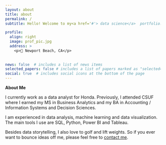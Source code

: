 ```yaml
---
layout: about
title: about
permalink: /
subtitle: Hello! Welcome to my<a href='#'> data science</a>  portfolio.

profile:
  align: right
  image: prof_pic.jpg
  address: >
    <p>📍 Newport Beach, CA</p>
    
    
news: false  # includes a list of news items
selected_papers: false # includes a list of papers marked as "selected={true}"
social: true  # includes social icons at the bottom of the page
---
```


 <p></p>
 <a href='#' style="text-decoration:none"><b>About Me</b></a>

 I currently work as a data analyst for Honda. Previously, I attended CSUF where I earned my <a href='#' style="text-decoration:none">MS in Business Analytics</a> and my BA in Accounting / Information Systems and Decision Sciences.

 I am experienced in data analysis, machine learning and data visualization. The main tools I use are <a href='#' style="text-decoration:none">SQL</a>, <a href='#' style="text-decoration:none">Python</a>, <a href='#' style="text-decoration:none">Power BI</a> and <a href='#' style="text-decoration:none">Tableau</a>.

 Besides data storytelling, I also love to golf and lift weights. So if you ever want to bounce ideas off me, please feel free to [contact me](email:shainalolin@gmail.com).